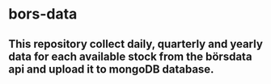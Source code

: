 # bors-data
This repository collect daily, quarterly and yearly data for each available stock from the börsdata api and upload it to mongoDB database.
-

